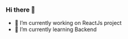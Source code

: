 ### Hi there 👋

- 🔭 I’m currently working on ReactJs project
- 🌱 I’m currently learning Backend

<!--
**mubinanusratullayeva/mubinanusratullayeva** is a ✨ _special_ ✨ repository because its `README.md` (this file) appears on your GitHub profile.

Here are some ideas to get you started:

- 🔭 I’m currently working on ReactJs project
- 🌱 I’m currently learning Backend
- 👯 I’m looking to collaborate on ...
- 🤔 I’m looking for help with ...
- 💬 Ask me about ...
- 📫 How to reach me: ...
- 😄 Pronouns: ...
- ⚡ Fun fact: ...
-->
